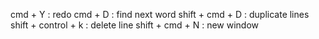 cmd + Y : redo
cmd + D : find next word
shift + cmd + D : duplicate lines
shift + control + k : delete line
shift + cmd + N : new window
